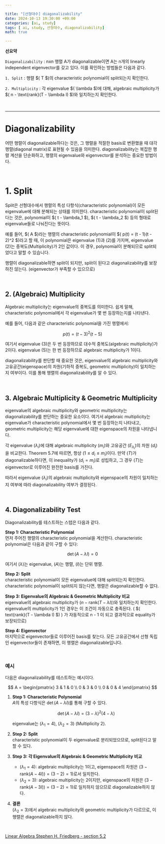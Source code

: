 ```yaml
---

title: "[선형대수] diagonalizability"  
date: 2024-10-13 19:30:00 +09:00  
categories: [ai, study]  
tags: [ ai, study, 선형대수, diagonalizability]  
math: true  

---
```


**선요약**  

`Diagonalizability` : nxn 행렬 A가 diagonalizable이면 A는 n개의 linearly independent eigenvector를 갖고 있다. 이를 확인하는 방법들은 다음과 같다.

`1. Split` : 행렬 $( T $)의 characteristic polynomial이 split되는지 확인한다.

`2. Multiplicity` : 각 eigenvalue $( \lambda $)에 대해, algebraic multiplicity가 $( n - \text{rank}(T - \lambda I) $)와 일치하는지 확인한다.

<br/>

---

# **Diagonalizability**

어떤 행렬이 diagonalizable하다는 것은, 그 행렬을 적절한 basis로 변환했을 때 대각 행렬(diagonal matrix)로 표현될 수 있음을 의미한다. diagonalizability는 복잡한 행렬 계산을 단순화하고, 행렬의 eigenvalue와 eigenvector를 분석하는 중요한 방법이다.

<br/>

# **1. Split**

Split은 선형대수에서 행렬의 특성 다항식(characteristic polynomial)이 모든 eigenvalue에 대해 분해되는 상태를 의미한다. characteristic polynomial이 split된다는 것은, polynomial이 $( t - \lambda_1 $), $( t - \lambda_2 $) 등의 형태로 eigenvalue들로 나눠진다는 뜻이다.

예를 들어, $( A $)라는 행렬의 characteristic polynomial이 $( p(t) = (t - 1)(t - 2)^2 $)라고 할 때, 이 polynomial은 eigenvalue $(1$)과 $(2$)를 가지며, eigenvalue $(2$)는 중복도(Multiplicity)가 2인 값이다. 이 경우, polynomial이 분해되므로 split되었다고 말할 수 있습니다.

행렬이 diagonalizable하면 split이 되지만, split이 된다고 diagonalizability를 보장하진 않는다. (eigenvector가 부족할 수 있으므로)

<br/>

## **2. (Algebraic) Multiplicity**

Algebraic multiplicity는 eigenvalue의 중복도를 의미한다. 쉽게 말해, characteristic polynomial에서 각 eigenvalue가 몇 번 등장하는지를 나타낸다.

예를 들어, 다음과 같은 characteristic polynomial을 가진 행렬에서:

$$
p(t) = (t - 3)^2(t - 5)
$$

여기서 eigenvalue $(3$)은 두 번 등장하므로 대수적 중복도(algebraic multiplicity)가 2이다. eigenvalue $(5$)는 한 번 등장하므로 algebraic multiplicity가 1이다.

diagonalizability를 판단할 때 중요한 것은, eigenvalue의 algebraic multiplicity와 고유공간(eigenspace)의 차원(기하적 중복도, geometric multiplicity)이 일치하는지 여부이다. 이를 통해 행렬의 diagonalizability를 알 수 있다.

<br/>

## **3. Algebraic Multiplicity & Geometric Multiplicity**

eigenvalue의 algebraic multiplicity와 geometric multiplicity는 diagonalizability를 판단하는 중요한 요소이다. 여기서 algebraic multiplicity는 eigenvalue가 characteristic polynomial에서 몇 번 등장하는지 나타내고, geometric multiplicity는 해당 eigenvalue에 대한 eigenspace의 차원을 나타냅니다.

각 eigenvalue $(\lambda_i)$에 대해 algebraic multiplicity $(m_i$)와 고유공간 $(E_{\lambda_i}$)의 차원 $(d_i$)을 비교한다. Theorem 5.7에 따르면, 항상 $(1 \leq d_i \leq m_i$)이다. 만약 $(T$)가 diagonalizable하다면, 이 inequality가 $(d_i = m_i$)로 성립하고, 그 경우 $(T$)는 eigenvector로 이루어진 완전한 basis를 가진다.

따라서 eigenvalue $(\lambda_i$)의 algebraic multiplicity와 eigenspace의 차원이 일치하는지 여부에 따라 diagonalizability 여부가 결정된다.

<br/>

## **4. Diagonalizability Test**

Diagonalizability를 테스트하는 스텝은 다음과 같다.

**Step 1: Characteristic Polynomial**  
먼저 주어진 행렬의 characteristic polynomial을 계산한다. characteristic polynomial은 다음과 같이 구할 수 있다:

$$
\det(A - \lambda I) = 0
$$

여기서 $(\lambda$)는 eigenvalue, $(A$)는 행렬, $(I$)는 단위 행렬.

**Step 2: Split**  
characteristic polynomial이 모든 eigenvalue에 대해 split되는지 확인한다. characteristic polynomial이 split되지 않는다면, 행렬은 diagonalizable할 수 없다.

**Step 3: Eigenvalue의 Algebraic & Geometric Multiplicity 비교**  
eigenvalue의 algebraic multiplicity가 $(n - \text{rank}(T - \lambda I)$)와 일치하는지 확인한다. eigenvalue의 multiplicity가 1인 경우는 이 조건이 자동으로 충족된다. ( $( text{rank}(T - \lambda I) $) ) 가 자동적으로 n - 1 이 되고 결과적으로 equality가 보장되므로)

**Step 4: Eigenvector**  
마지막으로 eigenvector들로 이루어진 basis를 찾는다. 모든 고유공간에서 선형 독립인 eigenvector들이 존재하면, 이 행렬은 diagonalizable입니다.

<br/>

### **예시**

다음은 diagonalizability를 테스트하는 예시이다.

$$
A = \begin{pmatrix} 3 & 1 & 0 \\ 0 & 3 & 0 \\ 0 & 0 & 4 \end{pmatrix}
$$

1. **Step 1: Characteristic Polynomial**  
   $A$의 특성 다항식은 $\det(A - \lambda I)$를 통해 구할 수 있다.

   $$
   \det(A - \lambda I) = (3 - \lambda)^2(4 - \lambda)
   $$

   eigenvalue는 $(\lambda_1 = 4$), $(\lambda_2 = 3$) (Multiplicity 2).

2. **Step 2: Split**  
   characteristic polynomial이 두 eigenvalue로 분리되었으므로, split된다고 말할 수 있다.

3. **Step 3: 각 Eigenvalue의 Algebraic & Geometric Multiplicity 비교**  
   - $(\lambda_1 = 4$): algebraic multiplicity는 1이고, eigenspace의 차원은 $(3 - \text{rank}(A - 4I)) = (3 - 2) = 1$)로서 일치한다.
   - $(\lambda_2 = 3$): algebraic multiplicity는 2이지만, eigenspace의 차원은 $(3 - \text{rank}(A - 3I)) = (3 - 2) = 1$)로 일치하지 않으므로 diagonalizable하지 않다.

4. **결론**  
   $(\lambda_2 = 3$)에서 algebraic multiplicity와 geometric multiplicity가 다르므로, 이 행렬은 diagonalizable하지 않다.

<br/>

[Linear Algebra Stephen H. Friedberg - section 5.2](https://g.co/kgs/PAu2zpL)